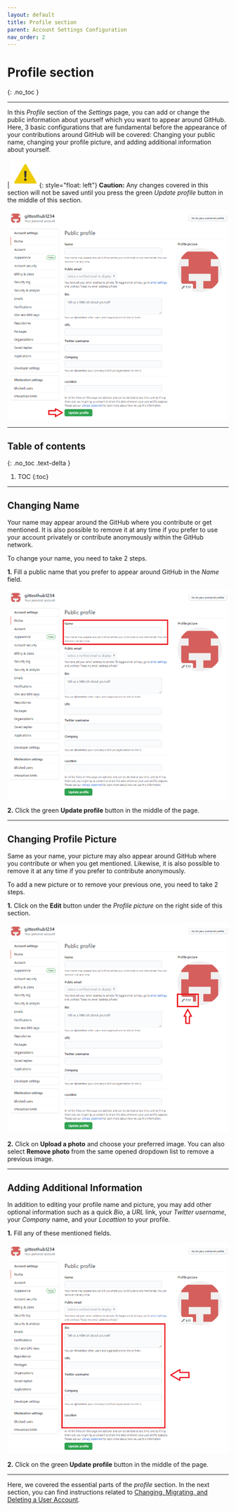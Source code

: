 ```yaml
---
layout: default
title: Profile section
parent: Account Settings Configuration
nav_order: 2
---
```


# Profile section
{: .no_toc }

---

In this _Profile_ section of the _Settings_ page, you can add or change the public information about yourself which you want to appear around GitHub. Here, 3 basic configurations that are fundamental before the appearance of your contributions around GitHub will be covered: Changing your public name, changing your profile picture, and adding additional information about yourself.

|   !["Caution Symbol"](https://github.com/orion13579/COMM-2216-SetE-Group6/blob/gh-pages/assets/images/Caution.png?raw=true){: style="float: left"} **Caution:** Any changes covered in this section will not be saved until you press the green _Update profile_ button in the middle of this section.

!["Press Update profile button to save changes"](https://github.com/orion13579/COMM-2216-SetE-Group6/blob/gh-pages/assets/images/PressUpdateProfile.png?raw=true)

---

## Table of contents
{: .no_toc .text-delta }

1. TOC
{:toc}

---

## Changing Name

Your name may appear around the GitHub where you contribute or get mentioned. It is also possible to remove it at any time if you prefer to use your account privately or contribute anonymously within the GitHub network.

To change your name, you need to take 2 steps.

**1.** Fill a public name that you prefer to appear around GitHub in the _Name_ field.

!["Changing Public Name"](https://github.com/orion13579/COMM-2216-SetE-Group6/blob/gh-pages/assets/images/EditName.png?raw=true)

**2.** Click the green **Update profile** button in the middle of the page.

---

## Changing Profile Picture

Same as your name, your picture may also appear around GitHub where you contribute or when you get mentioned. Likewise, it is also possible to remove it at any time if you prefer to contribute anonymously.

To add a new picture or to remove your previous one, you need to take 2 steps.

**1.** Click on the **Edit** button under the _Profile picture_ on the right side of this section.

!["Edit Profile picture"](https://github.com/orion13579/COMM-2216-SetE-Group6/blob/gh-pages/assets/images/EditProfilePicture.png?raw=true)

**2.** Click on **Upload a photo** and choose your preferred image. You can also select **Remove photo** from the same opened dropdown list to remove a previous image.

---

## Adding Additional Information

In addition to editing your profile name and picture, you may add other optional information such as a quick _Bio_, a _URL_ link, your _Twitter username_, your _Company_ name, and your _Locattion_ to your profile.

**1.** Fill any of these mentioned fields.

!["Edit Profile info"](https://github.com/orion13579/COMM-2216-SetE-Group6/blob/gh-pages/assets/images/EditAdditionalInfo.png?raw=true)

**2.** Click on the green **Update profile** button in the middle of the page.

---

Here, we covered the essential parts of the _profile_ section. In the next section, you can find instructions related to  [Changing, Migrating, and Deleting a User Account](https://orion13579.github.io/COMM-2216-SetE-Group6/docs/ui-components/line-nos/).
